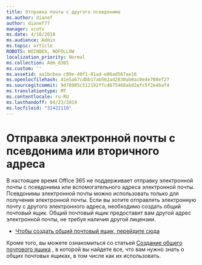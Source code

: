 ```yaml
---
title: Отправка почты с другого псевдонима
ms.author: dianef
author: dianef77
manager: scotv
ms.date: 4/16/2018
ms.audience: Admin
ms.topic: article
ROBOTS: NOINDEX, NOFOLLOW
localization_priority: Normal
ms.collection: Adm_O365
ms.custom: ''
ms.assetid: aa1bcbea-c09e-40f1-81ad-e86ad567ae16
ms.openlocfilehash: 41e5a67cdbb17ab562ad2830ab0ac0e4e708ef27
ms.sourcegitcommit: 9d78905c512192ffc4675468abd2efc5f2e4baf4
ms.translationtype: MT
ms.contentlocale: ru-RU
ms.lasthandoff: 04/23/2019
ms.locfileid: "32422110"
---
```

# <a name="send-email-from-an-alias-or-secondary-address"></a>Отправка электронной почты с псевдонима или вторичного адреса

В настоящее время Office 365 не поддерживает отправку электронной почты с псевдонима или вспомогательного адреса электронной почты. Псевдонимы электронной почты можно использовать только для получения электронной почты. Если вы хотите отправлять электронную почту с другого электронного адреса, необходимо создать общий почтовый ящик. Общий почтовый ящик предоставит вам другой адрес электронной почты, не требуя наличия другой лицензии. 
  
- [Чтобы создать общий почтовый ящик, перейдите сюда](https://portal.office.com/AdminPortal/Home#/AssistedGuide/addemailoptions)
    
Кроме того, вы можете ознакомиться со статьей [Создание общего почтового ящика](https://support.office.com/article/871a246d-3acd-4bba-948e-5de8be0544c9) , в которой вы найдете все, что вам нужно знать о общих почтовых ящиках, в том числе как их использовать. 
  


